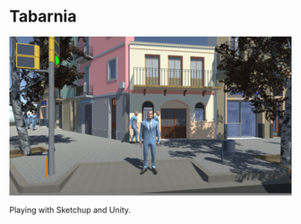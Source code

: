 # Tabarnia

![Screenshot](https://raw.githubusercontent.com/tetreum/tabarnia/master/docs/screenshot1.png)

Playing with Sketchup and Unity.

